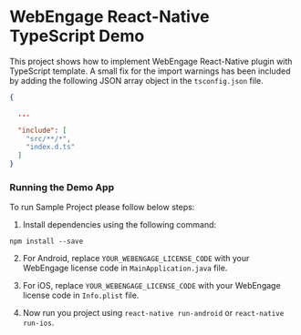 
# WebEngage React-Native TypeScript Demo

This project shows how to implement WebEngage React-Native plugin with TypeScript template. A small fix for the import warnings has been included by adding the following JSON array object in the `tsconfig.json` file.

```json
{

  ...

  "include": [
    "src/**/*",
    "index.d.ts"
  ]
}
```

### Running the Demo App

To run Sample Project please follow below steps:

1. Install dependencies using the following command:
```
npm install --save
```

2.  For Android, replace ```YOUR_WEBENGAGE_LICENSE_CODE``` with your WebEngage license code in `MainApplication.java` file.

3. For iOS, replace ```YOUR_WEBENGAGE_LICENSE_CODE``` with your WebEngage license code in `Info.plist` file.

4. Now run you project using ```react-native run-android``` or ```react-native run-ios```.
